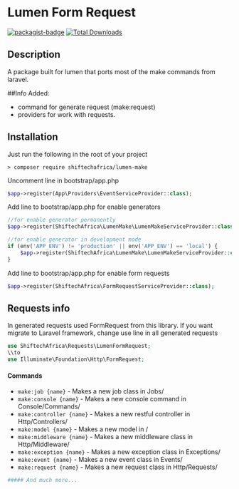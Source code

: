 Lumen Form Request
==========
[![packagist-badge](https://img.shields.io/packagist/v/shiftechafrica/lumen-form-request.svg)](https://packagist.org/packages/shiftechafrica/lumen-form-request)
[![Total Downloads](https://poser.pugx.org/shiftechafrica/lumen-form-request/downloads)](https://packagist.org/packages/shiftechafrica/lumen-form-request)

## Description
A package built for lumen that ports most of the make commands from laravel.

##Info
Added:
 * command for generate request (make:request) 
 * providers for work with requests.

## Installation

Just run the following in the root of your project
```shell
> composer require shiftechafrica/lumen-make
```

Uncomment line in bootstrap/app.php
```php
$app->register(App\Providers\EventServiceProvider::class);
```

Add line to bootstrap/app.php for enable generators
```php
//for enable generator permanently
$app->register(ShiftechAfrica\LumenMake\LumenMakeServiceProvider::class);

//for enable generator in development mode
if (env('APP_ENV') != 'production' || env('APP_ENV') == 'local') {
    $app->register(ShiftechAfrica\LumenMake\LumenMakeServiceProvider::class);
}
```

Add line to bootstrap/app.php for enable form requests
```php
$app->register(ShiftechAfrica\FormRequestServiceProvider::class);
```

## Requests info
In generated requests used FormRequest from this library. If you want migrate to Laravel framework, change use line in all generated requests
```php
use ShiftechAfrica\Requests\LumenFormRequest; 
\\to
use Illuminate\Foundation\Http\FormRequest;
```
#### Commands
* `make:job {name}` - Makes a new job class in Jobs/
* `make:console {name}` - Makes a new console command in Console/Commands/
* `make:controller {name}` - Makes a new restful controller in Http/Controllers/
* `make:model {name}` - Makes a new model in /
* `make:middleware {name}` - Makes a new middleware class in Http/Middleware/
* `make:exception {name}` - Makes a new exception class in Exceptions/
* `make:event {name}` - Makes a new event class in Events/
* `make:request {name}` - Makes a new request class in Http/Requests/

```php
##### And much more...
```
